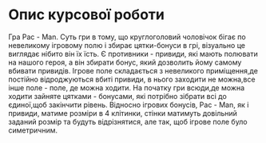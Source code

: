 #  Опис курсової роботи
Гра Pac - Man. Суть гри в тому, що круглоголовий чоловічок бігає по невеликому ігровому полю і збирає цятки-бонуси в грі, візуально це виглядає нібито він їх їсть. Є противники - привиди, які мають полювати на нашого героя, а він збирати бонус, який дозволить йому самому вбивати привидів. Ігрове поле складається з невеликого приміщення,де постійно відроджуються вбиті привиди, в нього заходити не можна,все інше поле - поле, де можна ходити. На початку гри всюди,де можна ходити зайняте цятками - бонусами, які потрібно зібрати всі до єдиної,щоб закінчити рівень. Відносно ігрових бонусів, Pac - Man, як і привиди, матиме розміри в 4 клітинки, стінки матимуть довільний заданий розмір та будуть відрізнятися, але так, щоб ігрове поле було симетричним.
